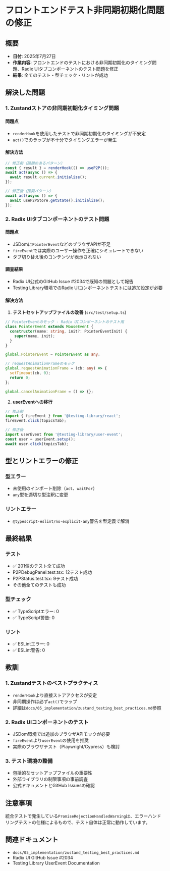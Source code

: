 # フロントエンドテスト非同期初期化問題の修正

## 概要
- **日付**: 2025年7月27日
- **作業内容**: フロントエンドのテストにおける非同期初期化のタイミング問題、Radix UIタブコンポーネントのテスト問題を修正
- **結果**: 全てのテスト・型チェック・リントが成功

## 解決した問題

### 1. Zustandストアの非同期初期化タイミング問題

#### 問題点
- `renderHook`を使用したテストで非同期初期化のタイミングが不安定
- `act()`でのラップが不十分でタイミングエラーが発生

#### 解決方法
```typescript
// 修正前（問題のあるパターン）
const { result } = renderHook(() => useP2P());
await act(async () => {
  await result.current.initialize();
});

// 修正後（推奨パターン）
await act(async () => {
  await useP2PStore.getState().initialize();
});
```

### 2. Radix UIタブコンポーネントのテスト問題

#### 問題点
- JSDomに`PointerEvent`などのブラウザAPIが不足
- `fireEvent`では実際のユーザー操作を正確にシミュレートできない
- タブ切り替え後のコンテンツが表示されない

#### 調査結果
- Radix UI公式のGitHub Issue #2034で既知の問題として報告
- Testing Library環境でのRadix UIコンポーネントテストには追加設定が必要

#### 解決方法

1. **テストセットアップファイルの改善** (`src/test/setup.ts`)
```typescript
// PointerEventのモック - Radix UIコンポーネントのテスト用
class PointerEvent extends MouseEvent {
  constructor(name: string, init?: PointerEventInit) {
    super(name, init);
  }
}

global.PointerEvent = PointerEvent as any;

// requestAnimationFrameのモック
global.requestAnimationFrame = (cb: any) => {
  setTimeout(cb, 0);
  return 0;
};

global.cancelAnimationFrame = () => {};
```

2. **userEventへの移行**
```typescript
// 修正前
import { fireEvent } from '@testing-library/react';
fireEvent.click(topicsTab);

// 修正後
import userEvent from '@testing-library/user-event';
const user = userEvent.setup();
await user.click(topicsTab);
```

## 型とリントエラーの修正

### 型エラー
- 未使用のインポート削除（`act`、`waitFor`）
- `any`型を適切な型注釈に変更

### リントエラー
- `@typescript-eslint/no-explicit-any`警告を型定義で解消

## 最終結果

### テスト
- ✅ 201個のテスト全て成功
- P2PDebugPanel.test.tsx: 12テスト成功
- P2PStatus.test.tsx: 9テスト成功
- その他全てのテストも成功

### 型チェック
- ✅ TypeScriptエラー: 0
- ✅ TypeScript警告: 0

### リント
- ✅ ESLintエラー: 0
- ✅ ESLint警告: 0

## 教訓

### 1. Zustandテストのベストプラクティス
- `renderHook`より直接ストアアクセスが安定
- 非同期操作は必ず`act()`でラップ
- 詳細は`docs/05_implementation/zustand_testing_best_practices.md`参照

### 2. Radix UIコンポーネントのテスト
- JSDom環境では追加のブラウザAPIモックが必要
- `fireEvent`より`userEvent`の使用を推奨
- 実際のブラウザテスト（Playwright/Cypress）も検討

### 3. テスト環境の整備
- 包括的なセットアップファイルの重要性
- 外部ライブラリの制限事項の事前調査
- 公式ドキュメントとGitHub Issuesの確認

## 注意事項

統合テストで発生している`PromiseRejectionHandledWarning`は、エラーハンドリングテストの仕様によるもので、テスト自体は正常に動作しています。

## 関連ドキュメント
- `docs/05_implementation/zustand_testing_best_practices.md`
- Radix UI GitHub Issue #2034
- Testing Library UserEvent Documentation